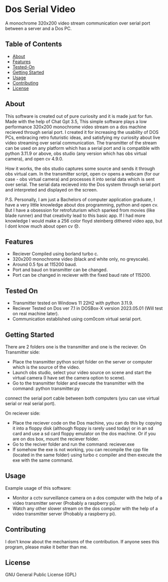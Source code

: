 # Dos Serial Video

A monochrome 320x200 video stream communication over serial port between a server and a Dos PC.

## Table of Contents

- [About](#about)
- [Features](#features)
- [Tested-On](#Tested-On)
- [Getting Started](#getting-started)
- [Usage](#usage)
- [Contributing](#contributing)
- [License](#license)

## About

This software is created out of pure curiosity and it is made just for fun. Made with the help of Chat Gpt 3.5, This simple software plays a low performance 320x200 monochrome video stream on a dos machine recieved through serial port. I created it for increasing the usability of DOS PCs, embracing retro futuristic ideas, and satisfying my curiosity about live video streaming over serial communication. The transmitter of the stream can be used on any platform which has a serial port and is compatible with python 3.11.9 or above, obs studio (any version which has obs virtual camera), and open cv 4.9.0.

How it works, the obs studio captures some source and sends it through obs virtual cam. In the transmitter script, open cv opens a webcam (for our case - obs virtual camera) and processes it into serial data which is sent over serial. The serial data recieved into the Dos system through serial port and interpreted and displayed on the screen.

P.S. 
Personally, I am just a Bachelors of computer application graduate, I have a very little knowledge about dos programming, python and open cv. But I have a obsession for retrofuturism which sparked from movies (like blade runner) and that creativity lead to this basic app. If I had more knowledge I would make a 256 color floyd steinberg dithered video app, but I dont know much about open cv 😞.

## Features
- Reciever Compiled using borland turbo c.
- 320x200 monochrome video (black and white only, no greyscale).
- Around 0.5 fps at 115200 baud.
- Port and baud on transmitter can be changed.
- Port can be changed in reciever with the fixed baud rate of 115200.

## Tested On

- Transmitter tested on Windows 11 22H2 with python 3.11.9.
- Reciever Tested on Dos ver 7.1 in DOSBox-X version 2023.05.01 (Will test on real machine later).
- Communication established using com0com virtual serial port.

## Getting Started

There are 2 folders one is the transmitter and one is the reciever. 
On Transmitter side:
- Place the transmitter python script folder on the server or computer which is the source of the video.
- Launch obs studio, select your video source on scene and start the virtual camera (I have set the camera option to scene).
- Go to the transmitter folder and execute the transmitter with the command: python transmitter.py

connect the serial port cable between both computers (you can use virtual serial or real serial port).

On reciever side:
- Place the reciever code on the Dos machine, you can do this by copying it into a floppy disk (although floppy is rarely used today) or in an sd card and use a sd card floppy emulator on the dos machine. Or if you are on dos box, mount the reciever folder.
- Go to the reciver folder and run the command: reciever.exe
- If somehow the exe is not working, you can recompile the cpp file (located in the same folder) using turbo c compiler and then execute the exe with the same command.

## Usage

Example usage of this software:
- Monitor a cctv surveillance camera on a dos computer with the help of a video transmitter server (Probably a raspberry pi).
- Watch any other slower stream on the dos computer with the help of a video transmitter server (Probably a raspberry pi).

## Contributing

I don't know about the mechanisms of the contribution. If anyone sees this program, please make it better than me.

## License

GNU General Public License (GPL)
